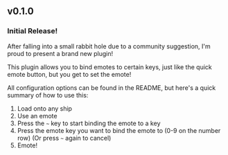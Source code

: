 ## v0.1.0

### Initial Release!

After falling into a small rabbit hole due to a community suggestion, I'm proud to present a brand new plugin!

This plugin allows you to bind emotes to certain keys, just like the quick emote button, but you get to set the emote!

All configuration options can be found in the README, but here's a quick summary of how to use this:

1) Load onto any ship
2) Use an emote
3) Press the `~` key to start binding the emote to a key
4) Press the emote key you want to bind the emote to (0-9 on the number row) (Or press `~` again to cancel)
5) Emote!